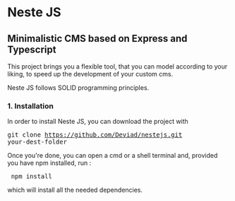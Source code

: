 # Neste JS

## Minimalistic CMS based on Express and Typescript


This project brings you a flexible tool, that you can model according to your liking, to speed up the development of your custom 
cms.

Neste JS follows SOLID programming principles.


### 1. Installation

In order to install Neste JS, you can download the project with <pre>git clone https://github.com/Deviad/nestejs.git your-dest-folder</pre>

Once you're done, you can open a cmd or a shell terminal and, provided you have npm installed, run : <pre> npm install </pre>

which will install all the needed dependencies.
